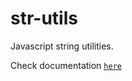 # str-utils

Javascript string utilities.

Check documentation [`here`](https://riadhadrani.github.io/utility-js/string.html)

